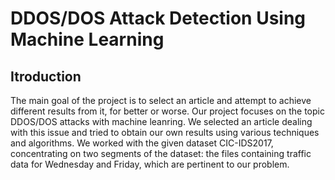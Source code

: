 # DDOS/DOS Attack Detection Using Machine Learning
## Itroduction
The main goal of the project is to select an article and attempt to achieve different results from it, for better or worse. Our project focuses on the topic DDOS/DOS attacks with machine leanring. We selected an article dealing with this issue and tried to obtain our own results using various techniques and algorithms. We worked with the given dataset CIC-IDS2017, concentrating on two segments of the dataset: the files containing traffic data for Wednesday and Friday, which are pertinent to our problem.
